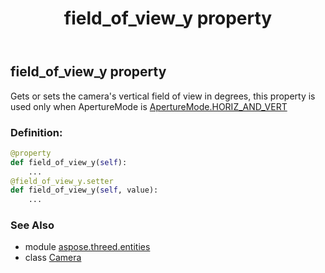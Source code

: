 ﻿---
title: field_of_view_y property
second_title: Aspose.3D for Python via .NET API References
description: 
type: docs
weight: 180
url: /python-net/aspose.threed.entities/camera/field_of_view_y/
is_root: false
---

## field_of_view_y property


Gets or sets the camera's vertical field of view in degrees, this property is used only when ApertureMode is  [ApertureMode.HORIZ_AND_VERT](/3d/python-net/aspose.threed.entities/aperturemode#HORIZ_AND_VERT)
### Definition:
```python
@property
def field_of_view_y(self):
    ...
@field_of_view_y.setter
def field_of_view_y(self, value):
    ...
```

### See Also
* module [aspose.threed.entities](../../)
* class [Camera](/3d/python-net/aspose.threed.entities/camera)

